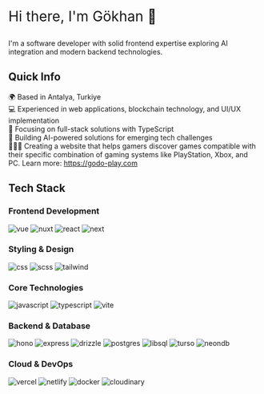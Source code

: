 <p style="font-size: 1.75rem">Hi there, I'm Gökhan 👋</p>
<p>I'm a software developer with solid frontend expertise exploring AI integration and modern backend technologies.</p>

## Quick Info
🌍 Based in Antalya, Turkiye  
💻 Experienced in web applications, blockchain technology, and UI/UX implementation  
🚀 Focusing on full-stack solutions with TypeScript  
🤖 Building AI-powered solutions for emerging tech challenges  
🧑🏻‍💻 Creating a website that helps gamers discover games compatible with their specific combination of gaming systems like PlayStation, Xbox, and PC. Learn more: https://godo-play.com

## Tech Stack

### Frontend Development
![vue](https://img.shields.io/badge/Vue.js-35495E?style=for-the-badge&logo=vuedotjs&logoColor=4FC08D)
![nuxt](https://img.shields.io/badge/Nuxt.js-00DC82?style=for-the-badge&logo=nuxt.js&logoColor=white)
![react](https://img.shields.io/badge/React.js-374151?style=for-the-badge&logo=react&logoColor=#61DAFB)
![next](https://img.shields.io/badge/Next.js-000000?style=for-the-badge&logo=next.js&logoColor=white)

### Styling & Design
![css](https://img.shields.io/badge/CSS-1572B6?style=for-the-badge&logo=css3&logoColor=white)
![scss](https://img.shields.io/badge/SCSS-CC6699?style=for-the-badge&logo=sass&logoColor=white)
![tailwind](https://img.shields.io/badge/Tailwind-06B6D4?style=for-the-badge&logo=tailwindcss&logoColor=white)

### Core Technologies
![javascript](https://img.shields.io/badge/JavaScript-323330?style=for-the-badge&logo=javascript&logoColor=F7DF1E)
![typescript](https://img.shields.io/badge/TypeScript-3178C6?style=for-the-badge&logo=typescript&logoColor=white)
![vite](https://img.shields.io/badge/Vite-646CFF?style=for-the-badge&logo=vite&logoColor=white)

### Backend & Database
![hono](https://img.shields.io/badge/Hono-E36002?style=for-the-badge&logo=hono&logoColor=white)
![express](https://img.shields.io/badge/Express-000000?style=for-the-badge&logo=express&logoColor=white)
![drizzle](https://img.shields.io/badge/Drizzle_ORM-C5F74F?style=for-the-badge&logo=drizzle&logoColor=black)
![postgres](https://img.shields.io/badge/PostgreSQL-4169E1?style=for-the-badge&logo=postgresql&logoColor=white)
![libsql](https://img.shields.io/badge/libSQL-111111?style=for-the-badge&logo=sqlite&logoColor=white)
![turso](https://img.shields.io/badge/Turso-4FF8D2?style=for-the-badge&logo=turso&logoColor=black)
![neondb](https://img.shields.io/badge/NeonDB-63F655?style=for-the-badge)

### Cloud & DevOps
![vercel](https://img.shields.io/badge/Vercel-000000?style=for-the-badge&logo=vercel&logoColor=white)
![netlify](https://img.shields.io/badge/Netlify-00C7B7?style=for-the-badge&logo=netlify&logoColor=white)
![docker](https://img.shields.io/badge/Docker-2496ED?style=for-the-badge&logo=docker&logoColor=white)
![cloudinary](https://img.shields.io/badge/Cloudinary-3448C5?style=for-the-badge&logo=cloudinary&logoColor=white)
